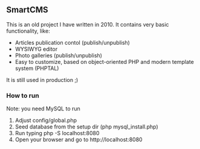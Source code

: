 ## SmartCMS
This is an old project I have written in 2010. It contains very basic functionality, like:
* Articles publication contol (publish/unpublish)
* WYSIWYG editor
* Photo galleries (publish/unpublish)
* Easy to customize, based on object-oriented PHP and modern template system (PHPTAL)

It is still used in production ;)

### How to run
Note: you need MySQL to run
1. Adjust config/global.php
2. Seed database from the setup dir (php mysql_install.php)
3. Run typing php -S localhost:8080
4. Open your browser and go to http://localhost:8080


